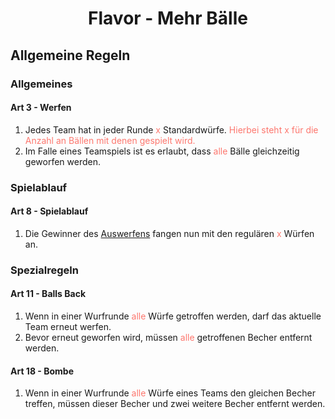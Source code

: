 <h1 align=center>Flavor - Mehr Bälle</h1>

## Allgemeine Regeln

### Allgemeines

#### Art 3 - Werfen

1. Jedes Team hat in jeder Runde <span style="color:rgb(253, 119, 110)">x</span> Standardwürfe. <span style="color:rgb(253, 119, 110)">Hierbei steht x für die Anzahl an Bällen mit denen gespielt wird.</span>
6. Im Falle eines Teamspiels ist es erlaubt, dass <span style="color:rgb(253, 119, 110)">alle</span> Bälle gleichzeitig geworfen werden.

### Spielablauf

#### Art 8 - Spielablauf

1. Die Gewinner des [Auswerfens](regelwerk?id=art-7-auswerfen) fangen nun mit den regulären <span style="color:rgb(253, 119, 110)">x</span> Würfen an.

### Spezialregeln

#### Art 11 - Balls Back

1. Wenn in einer Wurfrunde <span style="color:rgb(253, 119, 110)">alle</span> Würfe getroffen werden, darf das aktuelle Team erneut werfen.
2. Bevor erneut geworfen wird, müssen <span style="color:rgb(253, 119, 110)">alle</span> getroffenen Becher entfernt werden.

#### Art 18 - Bombe

1.  Wenn in einer Wurfrunde <span style="color:rgb(253, 119, 110)">alle</span> Würfe eines Teams den gleichen Becher treffen, müssen dieser Becher und zwei weitere Becher entfernt werden.
